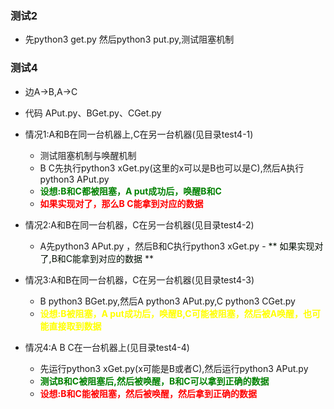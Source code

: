 ### 测试2
- 先python3 get.py 然后python3 put.py,测试阻塞机制

### 测试4
- 边A->B,A->C

- 代码 APut.py、BGet.py、CGet.py 

- 情况1:A和B在同一台机器上,C在另一台机器(见目录test4-1)
    - 测试阻塞机制与唤醒机制
    - B C先执行python3 xGet.py(这里的x可以是B也可以是C),然后A执行python3 APut.py
    - <font color=Green  >**设想:B和C都被阻塞，A put成功后，唤醒B和C</font>**
    - <font color=#FF000 > **如果实现对了，那么B C能拿到对应的数据</font>**

- 情况2:A和B在同一台机器，C在另一台机器(见目录test4-2)
    - A先python3 APut.py ，然后B和C执行python3 xGet.py
    -<font color=Pure >  ** 如果实现对了,B和C能拿到对应的数据 </font> **

- 情况3:A和B在同一台机器，C在另一台机器(见目录test4-3)
    - B python3 BGet.py,然后A python3 APut.py,C python3 CGet.py
    - <font color= Yellow>**设想:B被阻塞，A put成功后，唤醒B,C可能被阻塞，然后被A唤醒，也可能直接取到数据** </font>

- 情况4:A B C在一台机器上(见目录test4-4)
    - 先运行python3 xGet.py(x可能是B或者C),然后运行python3 APut.py
    - <font color= Green> **测试B和C被阻塞后,然后被唤醒，B和C可以拿到正确的数据** </font>
    - <font color= Red> **设想:B和C能被阻塞，然后被唤醒，然后拿到正确的数据** </font>